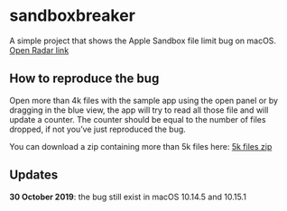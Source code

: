 # sandboxbreaker
A simple project that shows the Apple Sandbox file limit bug on macOS.
[Open Radar link](http://openradar.appspot.com/13006144)

## How to reproduce the bug
Open more than 4k files with the sample app using the open panel or by dragging in the blue view, the app will try to read all those file and will update a counter. The counter should be equal to the number of files dropped, if not you’ve just reproduced the bug.

You can download a zip containing more than 5k files here: [5k files zip](https://sf-applications.s3.us-east-1.amazonaws.com/5162_icons.zip)

## Updates
**30 October 2019**: the bug still exist in macOS 10.14.5 and 10.15.1